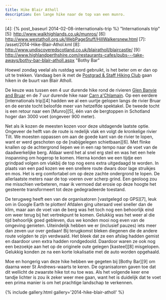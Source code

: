 ```yaml
---
title: Hike Blair Atholl
description: Een lange hike naar de top van een munro.
---
```

[1]: https://www.facebook.com/groups/PGStaffHiking/
[2]: http://www.walkhighlands.co.uk/perthshire/glen-banvie.shtml
[3]: http://www.walkhighlands.co.uk/perthshire/carn-a-chlamain.shtml
[4]: {% post_baseurl 2014-02-08-internationals-trip %} "Internationals trip"
[5]: http://www.walkhighlands.co.uk/munros/
[6]: http://www.westatholl.org.uk/WebPageStuff/HillWalkersnew.html
[7]: /asset/2014-Hike-Blair-Athol.kml
[8]: http://www.undiscoveredscotland.co.uk/blairatholl/blaircastle/
[9]: http://www.highlandperthshire.com/restaurants-cafes/pubs---take-aways/bothy-bar-blair-atholl.aspx "Bothy Bar"

Hoewel zondag veelal als rustdag word gebruikt, is het beter om er dan op uit te trekken. Vandaag ben ik met de [Postgrad & Staff Hiking Club][1] gaan hiken in de buurt van Blair Atholl.

De keuze was tussen een 4 uur durende hike rond de rivieren [Glen Banvie and Bruar][2] en de 7 uur durende hike naar [Carn a'Chlamain][3]. Op een eerdere [internationals trip][4] hadden we al een uurtje gelopen langs de rivier Bruar en de eerste tocht beloofde meer van hetzelfde spektakel. De tweede tocht is een retour naar een [Munro][5], één van de bergtoppen in Schotland hoger dan 3000 voet (ongeveer 900 meter).

Net als ik kozen de meesten kozen voor deze uitdagende laatste optie. Ongeveer de helft van de route is redelijk vlak en volgt de kronkelige rivier Tilt. We moesten oppassen om aan de goede kant van de rivier te lopen, want er werd geschoten op de [nabijgelegen schietbaan][6]. Met flinke knallen op de achtergrond liepen we in een rap tempo naar de voet van de daadwerkelijke berg. Aldaar werd het al snel erg steil en was het een hele inspanning om hogerop te komen. Hierna konden we een tijdje een grindpad volgen om vlakbij de top nog eens extra uitgedaagd te worden. In plaats van een pad kozen we een snellere route dwars door lage struikjes en mos. Het is erg comfortabel om op deze zachte ondergrond te lopen. De allerlaatste meters naar de top voeren over scherp grind. Een geoloog zou me misschien verbeteren, maar ik vermoed dat erosie op deze hoogte het gesteente transformeert tot deze gedegradeerde toestand.

De terugweg heeft een van de organisatoren [vastgelegd op GPS][7], leuk om in Google Earth te plotten! Afdalen ging uiteraard veel sneller dan de klim, maar aan de voet van de berg was het toch nog een behoorlijk eind om weer terug bij het vertrekpunt te komen. Gelukkig was het weer al die tijd behoorlijk goed gebleven, dus we konden mooi nog even van de omgeving genieten. Uiteindelijk hebben we er (inclusief pauzes) iets meer dan zeven uur over gedaan! Bij terugkomst bleken diegenen die de andere route volgden te zijn verdwaald. Het bleek dat ze een afslag hadden gemist en daardoor uren extra hadden rondgedoold. Daardoor waren ze ook nog een bezoekje aan het op de originele oute gelegen [kasteel][8] misgelopen. Gelukkig konden ze na een korte lokalisatie met de auto worden opgehaald. 

Moe en hongerig van deze hike hebben we gegeten bij [Bothy Bar][9] om daarna weer St Andrews-waarts te keren. De ogranisatoren gaven toe dat dit wellicht de zwaarste hike tot nu toe was. Als het volgende keer ene tandje lichter is zou ik zeker weer mee gaan, want het is duidelijk dat te voet een prima manier is om het prachtige landschap te verkennen.

{% include gallery.html gallery='2014-hike-blair-atholl' %}
